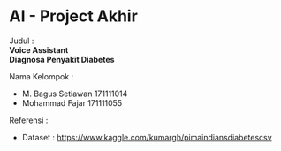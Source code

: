 # AI - Project Akhir

Judul :<br>
<strong>Voice Assistant</strong><br>
<strong>Diagnosa Penyakit Diabetes</strong>

Nama Kelompok :
* M. Bagus Setiawan 171111014
* Mohammad Fajar    171111055

Referensi :
* Dataset : https://www.kaggle.com/kumargh/pimaindiansdiabetescsv

